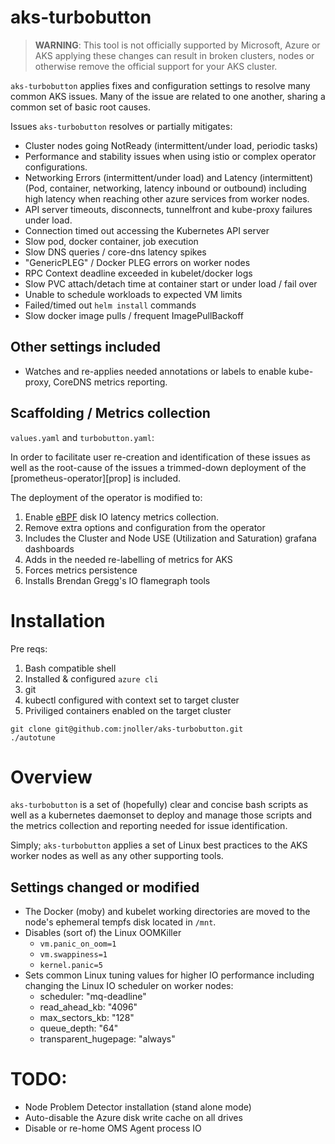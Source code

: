 # aks-turbobutton

> **WARNING**: This tool is not officially supported by Microsoft, Azure or AKS
> applying these changes can result in broken clusters, nodes or otherwise
> remove the official support for your AKS cluster.

`aks-turbobutton` applies fixes and configuration settings to resolve many
common AKS issues. Many of the issue are related to one another, sharing
a common set of basic root causes.

Issues `aks-turbobutton` resolves or partially mitigates:

* Cluster nodes going NotReady (intermittent/under load, periodic tasks)
* Performance and stability issues when using istio or complex operator
  configurations.
* Networking Errors (intermittent/under load) and Latency (intermittent) (Pod,
  container, networking, latency inbound or outbound) including high latency
  when reaching other azure services from worker nodes.
* API server timeouts, disconnects, tunnelfront and kube-proxy failures under
  load.
* Connection timed out accessing the Kubernetes API server
* Slow pod, docker container, job execution
* Slow DNS queries / core-dns latency spikes
* "GenericPLEG" / Docker PLEG errors on worker nodes
* RPC Context deadline exceeded in kubelet/docker logs
* Slow PVC attach/detach time at container start or under load / fail over
* Unable to schedule workloads to expected VM limits
* Failed/timed out `helm install` commands
* Slow docker image pulls / frequent ImagePullBackoff

## Other settings included

* Watches and re-applies needed annotations or labels to enable kube-proxy,
CoreDNS metrics reporting.

## Scaffolding / Metrics collection

`values.yaml` and `turbobutton.yaml`:

In order to facilitate user re-creation and identification of these issues as
well as the root-cause of the issues a trimmed-down deployment of the
[prometheus-operator][prop] is included.

The deployment of the operator is modified to:

1. Enable [eBPF][ebpf] disk IO latency metrics collection.
2. Remove extra options and configuration from the operator
3. Includes the Cluster and Node USE (Utilization and Saturation) grafana dashboards
4. Adds in the needed re-labelling of metrics for AKS
5. Forces metrics persistence
6. Installs Brendan Gregg's IO flamegraph tools

# Installation

Pre reqs:

1. Bash compatible shell
2. Installed & configured `azure cli`
3. git
4. kubectl configured with context set to target cluster
5. Priviliged containers enabled on the target cluster

```shell
git clone git@github.com:jnoller/aks-turbobutton.git
./autotune
```

# Overview

`aks-turbobutton` is a set of (hopefully) clear and concise bash scripts as well
as a kubernetes daemonset to deploy and manage those scripts and the metrics
collection and reporting needed for issue identification.

Simply; `aks-turbobutton` applies a set of Linux best practices to the AKS
worker nodes as well as any other supporting tools.

## Settings changed or modified

* The Docker (moby) and kubelet working directories are moved to the node's
  ephemeral tempfs disk located in `/mnt`.
* Disables (sort of) the Linux OOMKiller
  * `vm.panic_on_oom=1`
  * `vm.swappiness=1`
  * `kernel.panic=5`
* Sets common Linux tuning values for higher IO performance including changing
  the Linux IO scheduler on worker nodes:
  * scheduler: "mq-deadline"
  * read_ahead_kb: "4096"
  * max_sectors_kb: "128"
  * queue_depth: "64"
  * transparent_hugepage: "always"

# TODO:

* Node Problem Detector installation (stand alone mode)
* Auto-disable the Azure disk write cache on all drives
* Disable or re-home OMS Agent process IO


[ebpf]: http://www.brendangregg.com/blog/2019-01-01/learn-ebpf-tracing.html
[aksbug]: https://github.com/Azure/AKS/issues/1373
